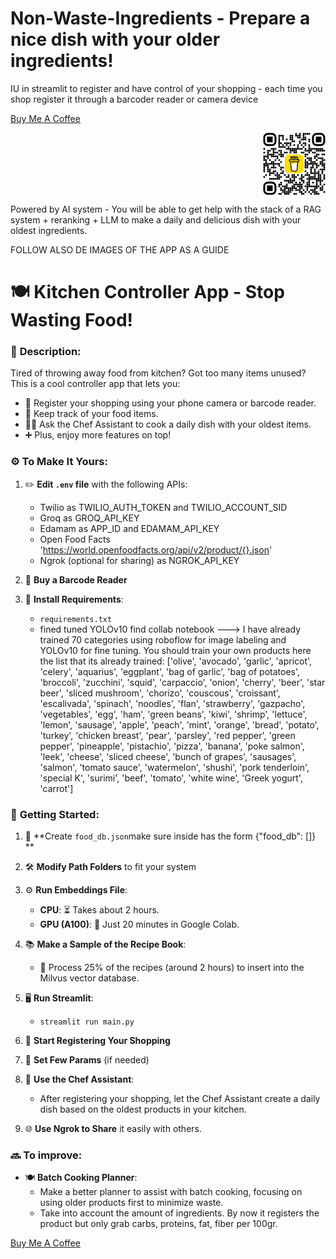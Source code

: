 # Non-Waste-Ingredients - Prepare a nice dish with your older ingredients!
IU in streamlit to register and have control of your shopping - each time you shop register it through a barcoder reader or camera device

[Buy Me A Coffee](https://www.buymeacoffee.com/erikmartinz) 
<div style="display: flex; justify-content: flex-end;">
<img src="./QR.png" alt="Buy Me A Coffee QR Code" width="100" height="100">
</div>


Powered by AI system - You will be able to get help with the stack of a RAG system + reranking + LLM to make a daily and delicious dish with your oldest ingredients.

FOLLOW ALSO DE IMAGES OF THE APP AS A GUIDE

# 🍽️ **Kitchen Controller App** - **Stop Wasting Food!**

### 📜 **Description:**
Tired of throwing away food from kitchen? Got too many items unused? This is a cool controller app that lets you:
- 📸 Register your shopping using your phone camera or barcode reader.
- 🔄 Keep track of your food items.
- 👨‍🍳 Ask the Chef Assistant to cook a daily dish with your oldest items.
- ➕ Plus, enjoy more features on top!

### ⚙️ **To Make It Yours:**

1. ✏️ **Edit `.env` file** with the following APIs:
   - Twilio as TWILIO_AUTH_TOKEN and TWILIO_ACCOUNT_SID
   - Groq as GROQ_API_KEY
   - Edamam as APP_ID and EDAMAM_API_KEY
   - Open Food Facts 'https://world.openfoodfacts.org/api/v2/product/{}.json'
   - Ngrok (optional for sharing) as NGROK_API_KEY

2. 🛒 **Buy a Barcode Reader**

3. 💾 **Install Requirements**:
   - `requirements.txt`
   - fined tuned YOLOv10 find collab notebook ---> I have already trained 70 categories using roboflow for image labeling and YOLOv10 for fine tuning. You should train your own products here the list that its already trained: 
     ['olive', 'avocado', 'garlic', 'apricot', 'celery', 'aquarius', 'eggplant', 'bag of garlic', 'bag of potatoes', 'broccoli', 'zucchini', 'squid', 'carpaccio', 'onion', 'cherry', 'beer', 'star beer', 'sliced ​​mushroom', 'chorizo', 'couscous', 'croissant', 'escalivada', 'spinach', 'noodles', 'flan', 'strawberry', 'gazpacho', 'vegetables', 'egg', 'ham', 'green beans', 'kiwi', 'shrimp', 'lettuce', 'lemon', 'sausage', 'apple', 'peach', 'mint', 'orange', 'bread', 'potato', 'turkey', 'chicken breast', 'pear', 'parsley', 'red pepper', 'green pepper', 'pineapple', 'pistachio', 'pizza', 'banana', 'poke salmon', 'leek', 'cheese', 'sliced cheese', 'bunch of grapes', 'sausages', 'salmon', 'tomato sauce', 'watermelon', 'shushi', 'pork tenderloin', 'special K', 'surimi', 'beef', 'tomato', 'white wine', 'Greek yogurt', 'carrot']

### 🚀 **Getting Started:**

1. 📂 **Create `food_db.json`make sure inside has the form {"food_db": []} **
2. 🛠️ **Modify Path Folders** to fit your system
3. ⚙️ **Run Embeddings File**:
   - **CPU**: ⏳ Takes about 2 hours.
   - **GPU (A100)**: 🚀 Just 20 minutes in Google Colab.

4. 📚 **Make a Sample of the Recipe Book**:
   - 🍳 Process 25% of the recipes (around 2 hours) to insert into the Milvus vector database.

5. 🖥️ **Run Streamlit**:
   - `streamlit run main.py`

6. 📝 **Start Registering Your Shopping**

7. 🔧 **Set Few Params** (if needed)

8. 🍲 **Use the Chef Assistant**:
   - After registering your shopping, let the Chef Assistant create a daily dish based on the oldest products in your kitchen.

9. 🌐 **Use Ngrok to Share** it easily with others.

### 🔜 **To improve:**
- 🍽️ **Batch Cooking Planner**:
   - Make a better planner to assist with batch cooking, focusing on using older products first to minimize waste.
   - Take into account the amount of ingredients. By now it registers the product but only grab carbs, proteins, fat, fiber per 100gr.


[Buy Me A Coffee](https://www.buymeacoffee.com/erikmartinz)
